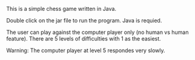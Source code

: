 This is a simple chess game written in Java. 

Double click on the jar file to run the program. Java is requied. 

The user can play against the computer player only (no human vs human feature). There are 5 levels of difficulties with 1 as the easiest.

Warning: The computer player at level 5 respondes very slowly.
